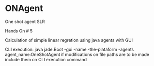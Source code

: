 # ONAgent
One shot agent SLR

Hands On # 5

Calculation of simple linear regretion using java agents with GUI

CLI execution: java jade.Boot -gui -name -the-plataform -agents agent_name:OneShotAgent
if modifications on file paths are to be made include them on CLI execution command


